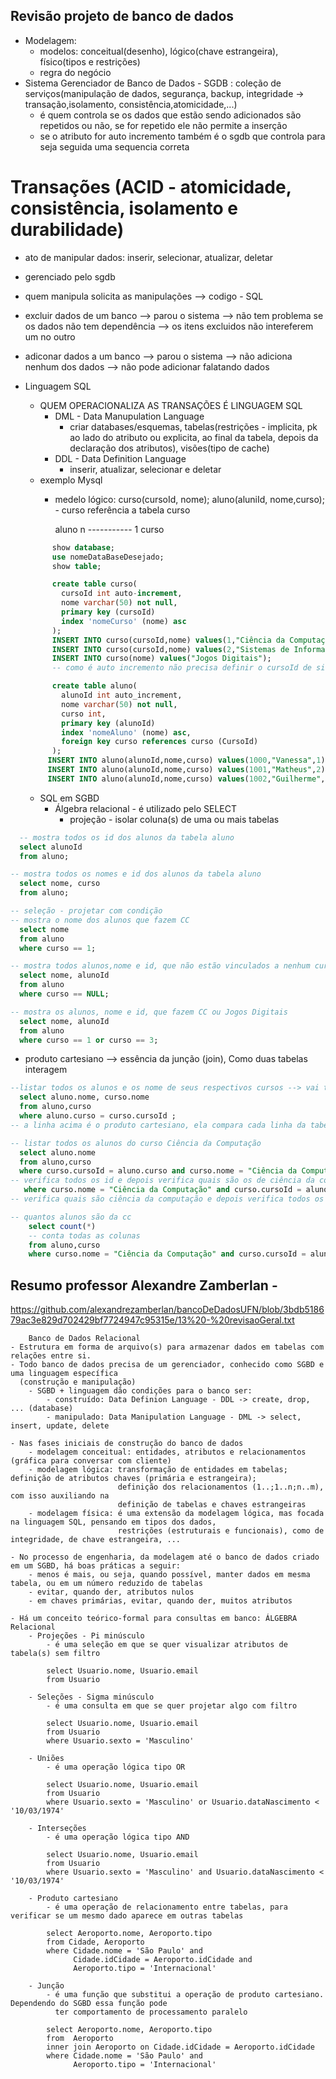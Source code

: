 ## Revisão projeto de banco de dados
* Modelagem:
   * modelos: conceitual(desenho), lógico(chave estrangeira), físico(tipos e restrições)
   * regra do negócio
* Sistema Gerenciador de Banco de Dados - SGDB : coleção de serviços(manipulação de dados, segurança, backup, integridade -> transação,isolamento, consistência,atomicidade,...)
  * é quem controla se os dados que estão sendo adicionados são repetidos ou não, se for repetido ele não permite a inserção
  * se o atributo for auto incremento também é o sgdb que controla para seja seguida uma sequencia correta 
  
# Transações (ACID - atomicidade, consistência, isolamento e durabilidade)
* ato de manipular dados: inserir, selecionar, atualizar, deletar
* gerenciado pelo sgdb
* quem manipula solicita as manipulações --> codigo - SQL
* excluir dados de um banco --> parou o sistema -->  não tem problema se os dados não tem dependência --> os itens excluidos não intereferem um no outro
* adiconar dados a um banco --> parou o sistema --> não adiciona nenhum dos dados --> não pode adicionar falatando dados 
* Linguagem SQL
    * QUEM OPERACIONALIZA AS TRANSAÇÕES É LINGUAGEM SQL
      * DML - Data Manupulation Language
          * criar databases/esquemas, tabelas(restrições - implicita, pk ao lado do atributo ou explicita, ao final da tabela, depois da declaração dos atributos), visões(tipo de cache)
      * DDL - Data Definition Language
          * inserir, atualizar, selecionar e deletar  
    * exemplo Mysql
      * medelo lógico: curso(cursoId, nome); aluno(aluniId, nome,curso); - curso referência a tabela curso
        
          aluno n ----------- 1 curso
        
  ``` sql
        show database;
        use nomeDataBaseDesejado;
        show table;
  
        create table curso(
          cursoId int auto-increment,
          nome varchar(50) not null,
          primary key (cursoId)
          index 'nomeCurso' (nome) asc
        );
        INSERT INTO curso(cursoId,nome) values(1,"Ciência da Computação");
        INSERT INTO curso(cursoId,nome) values(2,"Sistemas de Informação");
        INSERT INTO curso(nome) values("Jogos Digitais");
        -- como é auto incremento não precisa definir o cursoId de sistema de informações e jogos digitais, pois ele vai seguir a sequencia iniciada no primeiro --> cuidar na "definição" do insert

        create table aluno(
          alunoId int auto_increment,
          nome varchar(50) not null,
          curso int,
          primary key (alunoId)
          index 'nomeAluno' (nome) asc,
          foreign key curso references curso (CursoId)
        );
       INSERT INTO aluno(alunoId,nome,curso) values(1000,"Vanessa",1);
       INSERT INTO aluno(alunoId,nome,curso) values(1001,"Matheus",2);
       INSERT INTO aluno(alunoId,nome,curso) values(1002,"Guilherme",NULL);
  ```
  * SQL em SGBD
    * Álgebra relacional - é utilizado pelo SELECT
        * projeção - isolar coluna(s) de uma ou mais tabelas
``` sql
  -- mostra todos os id dos alunos da tabela aluno
  select alunoId
  from aluno;

-- mostra todos os nomes e id dos alunos da tabela aluno
  select nome, curso
  from aluno;

-- seleção - projetar com condição
-- mostra o nome dos alunos que fazem CC
  select nome
  from aluno
  where curso == 1;

-- mostra todos alunos,nome e id, que não estão vinculados a nenhum curso
  select nome, alunoId
  from aluno
  where curso == NULL;

-- mostra os alunos, nome e id, que fazem CC ou Jogos Digitais
  select nome, alunoId
  from aluno
  where curso == 1 or curso == 3;
```
  * produto cartesiano --> essência da junção (join), Como duas tabelas interagem
        
``` sql
--listar todos os alunos e os nome de seus respectivos cursos --> vai ter que combinar as duas tabelas
  select aluno.nome, curso.nome 
  from aluno,curso
  where aluno.curso = curso.cursoId ;
-- a linha acima é o produto cartesiano, ela compara cada linha da tabela aluno com cada linha do curso, se fosse ao contrario   curso.cursoId = aluno.curso seria ao contrario a comparação, nesse exemplo não faz muita diferença de desempenho;

-- listar todos os alunos do curso Ciência da Computação
  select aluno.nome
  from aluno,curso
  where curso.cursoId = aluno.curso and curso.nome = "Ciência da Computação" ;
-- verifica todos os id e depois verifica quais são os de ciência da computação
   where curso.nome = "Ciência da Computação" and curso.cursoId = aluno.curso;
-- verifica quais são ciência da computação e depois verifica todos os id --> melhora a otimização do sistema.

-- quantos alunos são da cc
    select count(*)
    -- conta todas as colunas
    from aluno,curso
    where curso.nome = "Ciência da Computação" and curso.cursoId = aluno.curso;
```


## Resumo professor Alexandre Zamberlan -

https://github.com/alexandrezamberlan/bancoDeDadosUFN/blob/3bdb518679ac3e829d702429bf7724947c95315e/13%20-%20revisaoGeral.txt
       
        Banco de Dados Relacional
    - Estrutura em forma de arquivo(s) para armazenar dados em tabelas com relações entre si.
    - Todo banco de dados precisa de um gerenciador, conhecido como SGBD e uma linguagem específica 
      (construção e manipulação)
        - SGBD + linguagem dão condições para o banco ser:
            - construído: Data Definion Language - DDL -> create, drop, ... (database)
            - manipulado: Data Manipulation Language - DML -> select, insert, update, delete

    - Nas fases iniciais de construção do banco de dados
        - modelagem conceitual: entidades, atributos e relacionamentos (gráfica para conversar com cliente)
        - modelagem lógica: transformação de entidades em tabelas; definição de atributos chaves (primária e estrangeira);
                            definição dos relacionamentos (1..;1..n;n..m), com isso auxiliando na 
                            definição de tabelas e chaves estrangeiras
        - modelagem física: é uma extensão da modelagem lógica, mas focada na linguagem SQL, pensando em tipos dos dados, 
                            restrições (estruturais e funcionais), como de integridade, de chave estrangeira, ...

    - No processo de engenharia, da modelagem até o banco de dados criado em um SGBD, há boas práticas a seguir:
        - menos é mais, ou seja, quando possível, manter dados em mesma tabela, ou em um número reduzido de tabelas
        - evitar, quando der, atributos nulos
        - em chaves primárias, evitar, quando der, muitos atributos

    - Há um conceito teórico-formal para consultas em banco: ÁLGEBRA Relacional
        - Projeções - Pi minúsculo
            - é uma seleção em que se quer visualizar atributos de tabela(s) sem filtro                
            
            select Usuario.nome, Usuario.email
            from Usuario

        - Seleções - Sigma minúsculo
            - é uma consulta em que se quer projetar algo com filtro

            select Usuario.nome, Usuario.email
            from Usuario
            where Usuario.sexto = 'Masculino'

        - Uniões
            - é uma operação lógica tipo OR

            select Usuario.nome, Usuario.email
            from Usuario
            where Usuario.sexto = 'Masculino' or Usuario.dataNascimento < '10/03/1974'

        - Interseções
            - é uma operação lógica tipo AND 

            select Usuario.nome, Usuario.email
            from Usuario
            where Usuario.sexto = 'Masculino' and Usuario.dataNascimento < '10/03/1974'

        - Produto cartesiano
            - é uma operação de relacionamento entre tabelas, para verificar se um mesmo dado aparece em outras tabelas

            select Aeroporto.nome, Aeroporto.tipo
            from Cidade, Aeroporto
            where Cidade.nome = 'São Paulo' and 
                  Cidade.idCidade = Aeroporto.idCidade and
                  Aeroporto.tipo = 'Internacional'

        - Junção
            - é uma função que substitui a operação de produto cartesiano. Dependendo do SGBD essa função pode 
              ter comportamento de processamento paralelo

            select Aeroporto.nome, Aeroporto.tipo
            from  Aeroporto
            inner join Aeroporto on Cidade.idCidade = Aeroporto.idCidade
            where Cidade.nome = 'São Paulo' and 
                  Aeroporto.tipo = 'Internacional'
    


     



